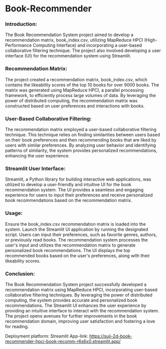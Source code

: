 # Book-Recommender

### Introduction:
The Book Recommendation System project aimed to develop a recommendation matrix, book_index.csv, utilizing MapReduce HPCI (High-Performance Computing Interface) and incorporating a user-based collaborative filtering technique. The project also involved developing a user interface (UI) for the recommendation system using Streamlit.

### Recommendation Matrix:
The project created a recommendation matrix, book_index.csv, which contains the likeability scores of the top 10 books for over 9000 books. The matrix was generated using MapReduce HPCI, a parallel processing framework, to efficiently process large volumes of data. By leveraging the power of distributed computing, the recommendation matrix was constructed based on user preferences and interactions with books.

### User-Based Collaborative Filtering:
The recommendation matrix employed a user-based collaborative filtering technique. This technique relies on finding similarities between users based on their book preferences and then recommending books that are liked by users with similar preferences. By analyzing user behavior and identifying patterns of similarity, the system provides personalized recommendations, enhancing the user experience.

### Streamlit User Interface:
Streamlit, a Python library for building interactive web applications, was utilized to develop a user-friendly and intuitive UI for the book recommendation system. The UI provides a seamless and engaging experience for users to input their preferences and receive personalized book recommendations based on the recommendation matrix.

### Usage:

Ensure the book_index.csv recommendation matrix is loaded into the system.
Launch the Streamlit UI application by running the designated script.
Users can input their preferences, such as favorite genres, authors, or previously read books.
The recommendation system processes the user's input and utilizes the recommendation matrix to generate personalized book recommendations.
The UI displays the top recommended books based on the user's preferences, along with their likeability scores.

### Conclusion:
The Book Recommendation System project successfully developed a recommendation matrix using MapReduce HPCI, incorporating user-based collaborative filtering techniques. By leveraging the power of distributed computing, the system provides accurate and personalized book recommendations. The Streamlit UI enhances the user experience by providing an intuitive interface to interact with the recommendation system. The project opens avenues for further improvements in the book recommendation domain, improving user satisfaction and fostering a love for reading.


Deployment platform: Streamlit
App-link: https://suji-2d-book-recommender-hpci-book-recomm-r6s6x0.streamlit.app/
